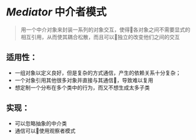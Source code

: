 # ***Mediator*** 中介者模式
>用一个中介对象来封装一系列的对象交互，使得各对象之间不需要显式的相互引用，从而使其耦合松散，而且可以独立的改变他们之间的交互

## 适用性：
* 一组对象以定义良好，但是复杂的方式通信，产生的依赖关系十分复杂；
* 一个对象引用其他很多对象并直接与其通信，导致难以复用
* 想定制一个分布在多个类中的行为，而又不想生成太多子类

## 实现：
* 可以忽略抽象的中介类
* 通信可以使用观察者模式
